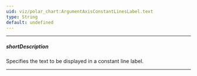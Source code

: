 ```yaml
---
uid: viz/polar_chart:ArgumentAxisConstantLinesLabel.text
type: String
default: undefined
---
```

---
##### shortDescription
Specifies the text to be displayed in a constant line label.

---
<!--
By default, a constant line label shows the value of the constant line. However, the label can display any information you demand. For this purpose, assign the required string to the **text** property.
-->
